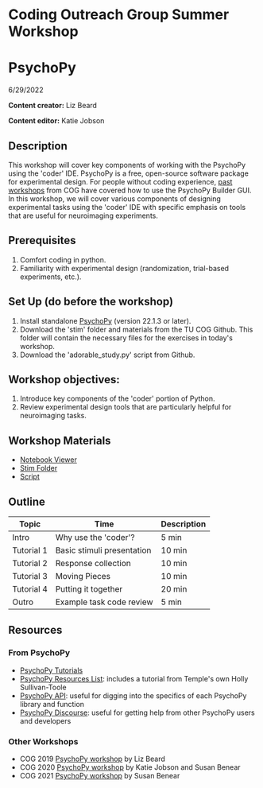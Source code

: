 # Coding Outreach Group Summer Workshop
# PsychoPy
6/29/2022

__**Content creator:**__ Liz Beard

__**Content editor:**__ Katie Jobson

## Description
This workshop will cover key components of working with the PsychoPy using the 'coder' IDE. PsychoPy is a free, open-source software package for experimental design. For people without coding experience, [past](https://github.com/TU-Coding-Outreach-Group/cog_summer_workshops_2020/tree/master/psychopy) [workshops](https://github.com/TU-Coding-Outreach-Group/cog_summer_workshops_2021/tree/main/psychopy) from COG have covered how to use the PsychoPy Builder GUI. In this workshop, we will cover various components of designing experimental tasks using the 'coder' IDE with specific emphasis on tools that are useful for neuroimaging experiments. 

## Prerequisites
1. Comfort coding in python.
2. Familiarity with experimental design (randomization, trial-based experiments, etc.).

## Set Up (do before the workshop)
1. Install standalone [PsychoPy](https://psychopy.org/download.html) (version 22.1.3 or later).
2. Download the 'stim' folder and materials from the TU COG Github. This folder will contain the necessary files for the exercises in today's workshop.
3. Download the 'adorable_study.py' script from Github.

    
## Workshop objectives:
1. Introduce key components of the 'coder' portion of Python.
2. Review experimental design tools that are particularly helpful for neuroimaging tasks.

## Workshop Materials
- [Notebook Viewer](https://tu-coding-outreach-group.github.io/cog_summer_workshops_2022/psychopy/index.html)
- [Stim Folder](https://github.com/TU-Coding-Outreach-Group/cog_summer_workshops_2022/tree/main/psychopy/stim)
- [Script](https://github.com/TU-Coding-Outreach-Group/cog_summer_workshops_2022/blob/main/psychopy/adorable-study.py)

## Outline
| Topic | Time | Description |
| --- | --- | --- |
| Intro | Why use the 'coder'? | 5 min |
| Tutorial 1 | Basic stimuli presentation | 10 min |
| Tutorial 2 | Response collection | 10 min |
| Tutorial 3 | Moving Pieces | 10 min |
| Tutorial 4 | Putting it together | 20 min |
| Outro | Example task code review | 5 min |

## Resources
### From PsychoPy
- [PsychoPy Tutorials](https://www.psychopy.org/documentation.html)
- [PsychoPy Resources List](https://workshops.psychopy.org/teaching/index.html): includes a tutorial from Temple's own Holly Sullivan-Toole
- [PsychoPy API](https://www.psychopy.org/api/index.html): useful for digging into the specifics of each PsychoPy library and function
- [PsychoPy Discourse](https://discourse.psychopy.org/): useful for getting help from other PsychoPy users and developers

### Other Workshops
- COG 2019 [PsychoPy workshop](https://github.com/TU-Coding-Outreach-Group/cog_summer_workshops_2019/tree/master/psychopy) by Liz Beard
- COG 2020 [PsychoPy workshop](https://github.com/TU-Coding-Outreach-Group/cog_summer_workshops_2020/tree/master/psychopy) by Katie Jobson and Susan Benear
- COG 2021 [PsychoPy workshop](https://github.com/TU-Coding-Outreach-Group/cog_summer_workshops_2021/tree/main/psychopy) by Susan Benear


